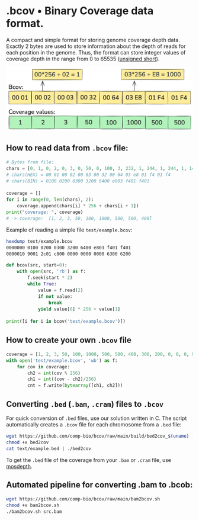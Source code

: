 # .bcov • Binary Coverage data format.

A compact and simple format for storing genome coverage depth data.
Exactly 2 bytes are used to store information about the depth of reads for each position in the genome.
Thus, the format can store integer values ​​of coverage depth in the range from 0 to 65535 ([unsigned short](https://en.cppreference.com/w/cpp/types/integer)).

![](./fig1.png)

## How to read data from `.bcov` file:

```python
# Bytes from file:
chars = [0, 1, 0, 2, 0, 3, 0, 50, 0, 100, 3, 232, 1, 244, 1, 244, 1, 144]
# chars(HEX) = 00 01 00 02 00 03 00 32 00 64 03 e8 01 f4 01 f4
# chars(BIN) = 0100 0200 0300 3200 6400 e803 f401 f401

coverage = []
for i in range(0, len(chars), 2):
    coverage.append(chars[i] * 256 + chars[i + 1])
print("coverage: ", coverage)
# -> coverage:  [1, 2, 3, 50, 100, 1000, 500, 500, 400]
```

Example of reading a simple file `test/example.bcov`:

```bash
hexdump test/example.bcov
0000000 0100 0200 0300 3200 6400 e803 f401 f401
0000010 9001 2c01 c800 0000 0000 0000 6300 6200
```

```python
def bcov(src, start=0):
    with open(src, 'rb') as f:
        f.seek(start * 2)
        while True:
            value = f.read(2)
            if not value:
                break
            yield value[0] * 256 + value[1]

print([i for i in bcov('test/example.bcov')])
```

## How to create your own `.bcov` file

```python
coverage = [1, 2, 3, 50, 100, 1000, 500, 500, 400, 300, 200, 0, 0, 0, 99, 98]
with open('test/example.bcov', 'wb') as f:
    for cov in coverage:
        ch2 = int(cov % 256)
        ch1 = int((cov - ch2)/256)
        cnt = f.write(bytearray([ch1, ch2]))
```

## Converting `.bed` (`.bam`, `.cram`) files to `.bcov`

For quick conversion of `.bed` files, use our solution written in C.
The script automatically creates a `.bcov` file for each chromosome
from a `.bed` file:

```bash
wget https://github.com/comp-bio/bcov/raw/main/build/bed2cov_$(uname) -O ./bed2cov
chmod +x bed2cov
cat text/example.bed | ./bed2cov
```

To get the `.bed` file of the coverage from your `.bam` or `.cram` file,
use [mosdepth](https://github.com/brentp/mosdepth).

## Automated pipeline for converting .bam to .bcob:

```bash
wget https://github.com/comp-bio/bcov/raw/main/bam2bcov.sh
chmod +x bam2bcov.sh
./bam2bcov.sh src.bam
```
